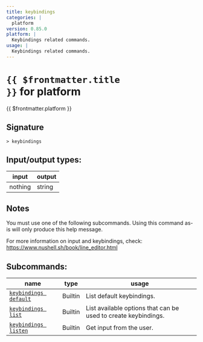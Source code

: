 ```yaml
---
title: keybindings
categories: |
  platform
version: 0.85.0
platform: |
  Keybindings related commands.
usage: |
  Keybindings related commands.
---
```

<!-- This file is automatically generated. Please edit the command in https://github.com/nushell/nushell instead. -->

# <code>{{ $frontmatter.title }}</code> for platform

<div class='command-title'>{{ $frontmatter.platform }}</div>

## Signature

```> keybindings ```


## Input/output types:

| input   | output |
| ------- | ------ |
| nothing | string |

## Notes
You must use one of the following subcommands. Using this command as-is will only produce this help message.

For more information on input and keybindings, check:
  https://www.nushell.sh/book/line_editor.html

## Subcommands:

| name                                                           | type    | usage                                                          |
| -------------------------------------------------------------- | ------- | -------------------------------------------------------------- |
| [`keybindings default`](/commands/docs/keybindings_default.md) | Builtin | List default keybindings.                                      |
| [`keybindings list`](/commands/docs/keybindings_list.md)       | Builtin | List available options that can be used to create keybindings. |
| [`keybindings listen`](/commands/docs/keybindings_listen.md)   | Builtin | Get input from the user.                                       |